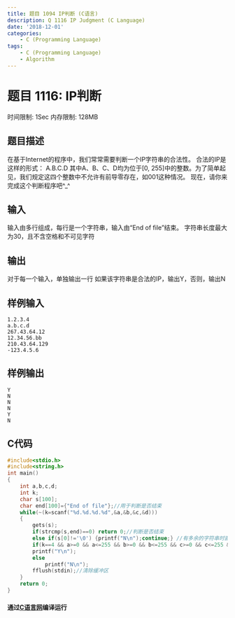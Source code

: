 ```yaml
---
title: 题目 1094 IP判断 (C语言)
description: Q 1116 IP Judgment (C Language)
date: '2018-12-01'
categories:
    - C (Programming Language)
tags:
    - C (Programming Language)
    - Algorithm
---
```


# 题目 1116: IP判断
时间限制: 1Sec 内存限制: 128MB
## 题目描述
在基于Internet的程序中，我们常常需要判断一个IP字符串的合法性。
合法的IP是这样的形式：
A.B.C.D
其中A、B、C、D均为位于[0, 255]中的整数。为了简单起见，我们规定这四个整数中不允许有前导零存在，如001这种情况。
现在，请你来完成这个判断程序吧^_^
## 输入
输入由多行组成，每行是一个字符串，输入由“End of file”结束。
字符串长度最大为30，且不含空格和不可见字符
## 输出
对于每一个输入，单独输出一行
如果该字符串是合法的IP，输出Y，否则，输出N
## 样例输入
```
1.2.3.4
a.b.c.d
267.43.64.12
12.34.56.bb
210.43.64.129
-123.4.5.6
```
## 样例输出
```
Y
N
N
N
Y
N
```
## C代码
```c
#include<stdio.h>
#include<string.h>
int main()
{
    int a,b,c,d;
    int k;
    char s[100];
    char end[100]={"End of file"};//用于判断是否结束
    while(~(k=scanf("%d.%d.%d.%d",&a,&b,&c,&d)))
    {
        gets(s);
        if(strcmp(s,end)==0) return 0;//判断是否结束
        else if(s[0]!='\0') {printf("N\n");continue;} //有多余的字符串时直接打印N，并进行下一个
        if(k==4 && a>=0 && a<=255 && b>=0 && b<=255 && c>=0 && c<=255 && d>=0 && d<=255)//判断是否符合题意
        printf("Y\n");
        else
            printf("N\n");
        fflush(stdin);//清除缓冲区
    }
    return 0;
}
```
#### 通过[C语言网](https://www.dotcpp.com/)编译运行